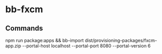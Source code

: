 # bb-fxcm

## Commands 
npm run package:apps && bb-import dist/provisioning-packages/fxcm-app.zip --portal-host localhost --portal-port 8080 --portal-version 6